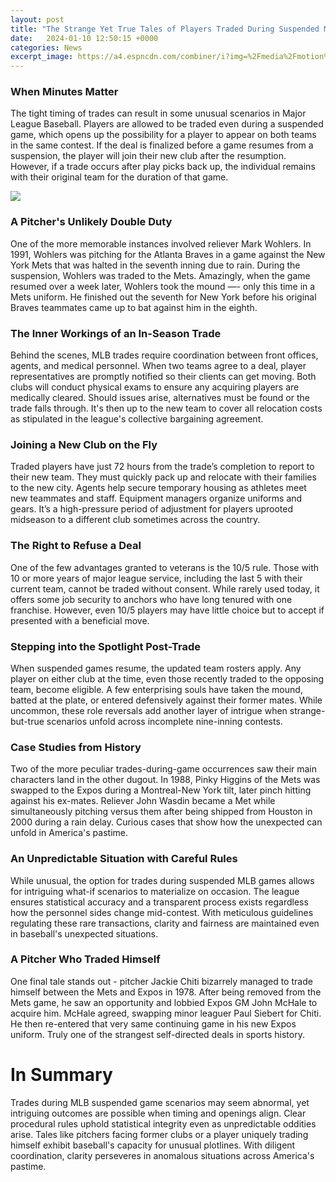 ```yaml
---
layout: post
title: "The Strange Yet True Tales of Players Traded During Suspended MLB Games"
date:   2024-01-10 12:50:15 +0000
categories: News
excerpt_image: https://a4.espncdn.com/combiner/i?img=%2Fmedia%2Fmotion%2F2020%2F0331%2Fdm_200330_MLB_PEREDA_TRADE_LAST_PLAYER_TRADED496%2Fdm_200330_MLB_PEREDA_TRADE_LAST_PLAYER_TRADED496.jpg
---
```

### When Minutes Matter
The tight timing of trades can result in some unusual scenarios in Major League Baseball. Players are allowed to be traded even during a suspended game, which opens up the possibility for a player to appear on both teams in the same contest. If the deal is finalized before a game resumes from a suspension, the player will join their new club after the resumption. However, if a trade occurs after play picks back up, the individual remains with their original team for the duration of that game. 


![](https://a4.espncdn.com/combiner/i?img=%2Fmedia%2Fmotion%2F2020%2F0331%2Fdm_200330_MLB_PEREDA_TRADE_LAST_PLAYER_TRADED496%2Fdm_200330_MLB_PEREDA_TRADE_LAST_PLAYER_TRADED496.jpg)
### A Pitcher's Unlikely Double Duty
One of the more memorable instances involved reliever Mark Wohlers. In 1991, Wohlers was pitching for the Atlanta Braves in a game against the New York Mets that was halted in the seventh inning due to rain. During the suspension, Wohlers was traded to the Mets. Amazingly, when the game resumed over a week later, Wohlers took the mound —- only this time in a Mets uniform. He finished out the seventh for New York before his original Braves teammates came up to bat against him in the eighth.  

### The Inner Workings of an In-Season Trade
Behind the scenes, MLB trades require coordination between front offices, agents, and medical personnel. When two teams agree to a deal, player representatives are promptly notified so their clients can get moving. Both clubs will conduct physical exams to ensure any acquiring players are medically cleared. Should issues arise, alternatives must be found or the trade falls through. It's then up to the new team to cover all relocation costs as stipulated in the league's collective bargaining agreement.

### Joining a New Club on the Fly  
Traded players have just 72 hours from the trade’s completion to report to their new team. They must quickly pack up and relocate with their families to the new city. Agents help secure temporary housing as athletes meet new teammates and staff. Equipment managers organize uniforms and gears. It’s a high-pressure period of adjustment for players uprooted midseason to a different club sometimes across the country.  

### The Right to Refuse a Deal
One of the few advantages granted to veterans is the 10/5 rule. Those with 10 or more years of major league service, including the last 5 with their current team, cannot be traded without consent. While rarely used today, it offers some job security to anchors who have long tenured with one franchise. However, even 10/5 players may have little choice but to accept if presented with a beneficial move.

### Stepping into the Spotlight Post-Trade
When suspended games resume, the updated team rosters apply. Any player on either club at the time, even those recently traded to the opposing team, become eligible. A few enterprising souls have taken the mound, batted at the plate, or entered defensively against their former mates. While uncommon, these role reversals add another layer of intrigue when strange-but-true scenarios unfold across incomplete nine-inning contests.

### Case Studies from History
Two of the more peculiar trades-during-game occurrences saw their main characters land in the other dugout. In 1988, Pinky Higgins of the Mets was swapped to the Expos during a Montreal-New York tilt, later pinch hitting against his ex-mates. Reliever John Wasdin became a Met while simultaneously pitching versus them after being shipped from Houston in 2000 during a rain delay. Curious cases that show how the unexpected can unfold in America's pastime.

### An Unpredictable Situation with Careful Rules  
While unusual, the option for trades during suspended MLB games allows for intriguing what-if scenarios to materialize on occasion. The league ensures statistical accuracy and a transparent process exists regardless how the personnel sides change mid-contest. With meticulous guidelines regulating these rare transactions, clarity and fairness are maintained even in baseball's unexpected situations.

### A Pitcher Who Traded Himself  
One final tale stands out - pitcher Jackie Chiti bizarrely managed to trade himself between the Mets and Expos in 1978. After being removed from the Mets game, he saw an opportunity and lobbied Expos GM John McHale to acquire him. McHale agreed, swapping minor leaguer Paul Siebert for Chiti. He then re-entered that very same continuing game in his new Expos uniform. Truly one of the strangest self-directed deals in sports history.

# In Summary
Trades during MLB suspended game scenarios may seem abnormal, yet intriguing outcomes are possible when timing and openings align. Clear procedural rules uphold statistical integrity even as unpredictable oddities arise. Tales like pitchers facing former clubs or a player uniquely trading himself exhibit baseball's capacity for unusual plotlines. With diligent coordination, clarity perseveres in anomalous situations across America's pastime.